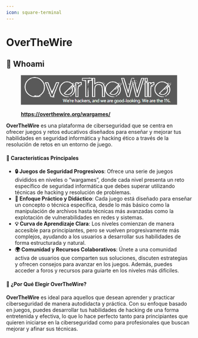 ```yaml
---
icon: square-terminal
---
```


# OverTheWire

## 🧩 **Whoami**

<figure><img src="../../.gitbook/assets/image (300).png" alt="https://overthewire.org/wargames/"><figcaption><p><a href="https://overthewire.org/wargames/"><strong>https://overthewire.org/wargames/</strong></a></p></figcaption></figure>

**OverTheWire** es una plataforma de ciberseguridad que se centra en ofrecer juegos y retos educativos diseñados para enseñar y mejorar tus habilidades en seguridad informática y hacking ético a través de la resolución de retos en un entorno de juego.

#### 🌟 **Características Principales**

* **🔒 Juegos de Seguridad Progresivos**: Ofrece una serie de juegos divididos en niveles o “wargames”, donde cada nivel presenta un reto específico de seguridad informática que debes superar utilizando técnicas de hacking y resolución de problemas.
* **🔧 Enfoque Práctico y Didáctico**: Cada juego está diseñado para enseñar un concepto o técnica específica, desde lo más básico como la manipulación de archivos hasta técnicas más avanzadas como la explotación de vulnerabilidades en redes y sistemas.
* **💡 Curva de Aprendizaje Clara**: Los niveles comienzan de manera accesible para principiantes, pero se vuelven progresivamente más complejos, ayudando a los usuarios a desarrollar sus habilidades de forma estructurada y natural.
* **🌍 Comunidad y Recursos Colaborativos**: Únete a una comunidad activa de usuarios que comparten sus soluciones, discuten estrategias y ofrecen consejos para avanzar en los juegos. Además, puedes acceder a foros y recursos para guiarte en los niveles más difíciles.

#### 🚀 **¿Por Qué Elegir OverTheWire?**

**OverTheWire** es ideal para aquellos que desean aprender y practicar ciberseguridad de manera autodidacta y práctica. Con su enfoque basado en juegos, puedes desarrollar tus habilidades de hacking de una forma entretenida y efectiva, lo que lo hace perfecto tanto para principiantes que quieren iniciarse en la ciberseguridad como para profesionales que buscan mejorar y afinar sus técnicas.
